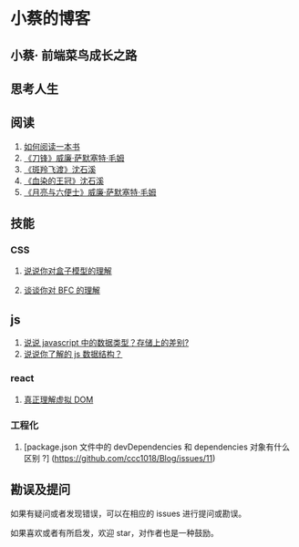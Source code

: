 # 小蔡的博客

## 小蔡· 前端菜鸟成长之路

## 思考人生

## 阅读

1. [如何阅读一本书](https://github.com/ccc1018/Blog/issues/4)
2. [《刀锋》威廉·萨默塞特·毛姆](https://github.com/ccc1018/Blog/issues/5)
3. [《斑羚飞渡》沈石溪](https://github.com/ccc1018/Blog/issues/6)
4. [《血染的王冠》沈石溪 ](https://github.com/ccc1018/Blog/issues/7)
5. [《月亮与六便士》威廉·萨默塞特·毛姆](https://github.com/ccc1018/Blog/issues/8)

## 技能

### CSS

1.  [说说你对盒子模型的理解](https://github.com/ccc1018/Blog/issues/1)

2.  [谈谈你对 BFC 的理解](https://github.com/ccc1018/Blog/issues/2)

## js

1. [说说 javascript 中的数据类型？存储上的差别?](https://github.com/ccc1018/Blog/issues/9)
2. [说说你了解的 js 数据结构？](https://github.com/ccc1018/Blog/issues/10)

### react

1. [真正理解虚拟 DOM](https://github.com/ccc1018/Blog/issues/3)

<!-- ## 成长路 -->

### 工程化

1. [package.json 文件中的 devDependencies 和 dependencies 对象有什么区别 ?] (https://github.com/ccc1018/Blog/issues/11)

## 勘误及提问

如果有疑问或者发现错误，可以在相应的 issues 进行提问或勘误。

如果喜欢或者有所启发，欢迎 star，对作者也是一种鼓励。
